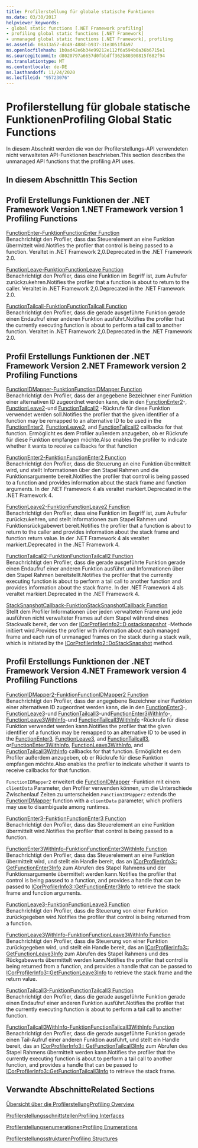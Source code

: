 ```yaml
---
title: Profilerstellung für globale statische Funktionen
ms.date: 03/30/2017
helpviewer_keywords:
- global static functions [.NET Framework profiling]
- profiling global static functions [.NET Framework]
- unmanaged global static functions [.NET Framework], profiling
ms.assetid: 08a13a57-dc49-488d-b937-31e3051fda97
ms.openlocfilehash: 1b0ad42e6b34e99212e112f6a594b0a36b6715e1
ms.sourcegitcommit: d8020797a6657d0fbbdff362b80300815f682f94
ms.translationtype: MT
ms.contentlocale: de-DE
ms.lasthandoff: 11/24/2020
ms.locfileid: "95723076"
---
```

# <a name="profiling-global-static-functions"></a><span data-ttu-id="d1f54-102">Profilerstellung für globale statische Funktionen</span><span class="sxs-lookup"><span data-stu-id="d1f54-102">Profiling Global Static Functions</span></span>

<span data-ttu-id="d1f54-103">In diesem Abschnitt werden die von der Profilerstellungs-API verwendeten nicht verwalteten API-Funktionen beschrieben.</span><span class="sxs-lookup"><span data-stu-id="d1f54-103">This section describes the unmanaged API functions that the profiling API uses.</span></span>  
  
## <a name="in-this-section"></a><span data-ttu-id="d1f54-104">In diesem Abschnitt</span><span class="sxs-lookup"><span data-stu-id="d1f54-104">In This Section</span></span>  
  
## <a name="net-framework-version-1-profiling-functions"></a><span data-ttu-id="d1f54-105">Profil Erstellungs Funktionen der .NET Framework Version 1</span><span class="sxs-lookup"><span data-stu-id="d1f54-105">.NET Framework version 1 Profiling Functions</span></span>  

 [<span data-ttu-id="d1f54-106">FunctionEnter-Funktion</span><span class="sxs-lookup"><span data-stu-id="d1f54-106">FunctionEnter Function</span></span>](functionenter-function.md)  
 <span data-ttu-id="d1f54-107">Benachrichtigt den Profiler, dass das Steuerelement an eine Funktion übermittelt wird.</span><span class="sxs-lookup"><span data-stu-id="d1f54-107">Notifies the profiler that control is being passed to a function.</span></span> <span data-ttu-id="d1f54-108">Veraltet in .NET Framework 2,0.</span><span class="sxs-lookup"><span data-stu-id="d1f54-108">Deprecated in the .NET Framework 2.0.</span></span>  
  
 [<span data-ttu-id="d1f54-109">FunctionLeave-Funktion</span><span class="sxs-lookup"><span data-stu-id="d1f54-109">FunctionLeave Function</span></span>](functionleave-function.md)  
 <span data-ttu-id="d1f54-110">Benachrichtigt den Profiler, dass eine Funktion im Begriff ist, zum Aufrufer zurückzukehren.</span><span class="sxs-lookup"><span data-stu-id="d1f54-110">Notifies the profiler that a function is about to return to the caller.</span></span> <span data-ttu-id="d1f54-111">Veraltet in .NET Framework 2,0.</span><span class="sxs-lookup"><span data-stu-id="d1f54-111">Deprecated in the .NET Framework 2.0.</span></span>  
  
 [<span data-ttu-id="d1f54-112">FunctionTailcall-Funktion</span><span class="sxs-lookup"><span data-stu-id="d1f54-112">FunctionTailcall Function</span></span>](functiontailcall-function.md)  
 <span data-ttu-id="d1f54-113">Benachrichtigt den Profiler, dass die gerade ausgeführte Funktion gerade einen Endaufruf einer anderen Funktion ausführt.</span><span class="sxs-lookup"><span data-stu-id="d1f54-113">Notifies the profiler that the currently executing function is about to perform a tail call to another function.</span></span> <span data-ttu-id="d1f54-114">Veraltet in .NET Framework 2,0.</span><span class="sxs-lookup"><span data-stu-id="d1f54-114">Deprecated in the .NET Framework 2.0.</span></span>  
  
## <a name="net-framework-version-2-profiling-functions"></a><span data-ttu-id="d1f54-115">Profil Erstellungs Funktionen der .NET Framework Version 2</span><span class="sxs-lookup"><span data-stu-id="d1f54-115">.NET Framework version 2 Profiling Functions</span></span>  

 [<span data-ttu-id="d1f54-116">FunctionIDMapper-Funktion</span><span class="sxs-lookup"><span data-stu-id="d1f54-116">FunctionIDMapper Function</span></span>](functionidmapper-function.md)  
 <span data-ttu-id="d1f54-117">Benachrichtigt den Profiler, dass der angegebene Bezeichner einer Funktion einer alternativen ID zugeordnet werden kann, die in den [FunctionEnter2](functionenter2-function.md)-, [FunctionLeave2](functionleave2-function.md)-und [FunctionTailcall2](functiontailcall2-function.md) -Rückrufe für diese Funktion verwendet werden soll.</span><span class="sxs-lookup"><span data-stu-id="d1f54-117">Notifies the profiler that the given identifier of a function may be remapped to an alternative ID to be used in the [FunctionEnter2](functionenter2-function.md), [FunctionLeave2](functionleave2-function.md), and [FunctionTailcall2](functiontailcall2-function.md) callbacks for that function.</span></span> <span data-ttu-id="d1f54-118">Ermöglicht es dem Profiler außerdem anzugeben, ob er Rückrufe für diese Funktion empfangen möchte.</span><span class="sxs-lookup"><span data-stu-id="d1f54-118">Also enables the profiler to indicate whether it wants to receive callbacks for that function</span></span>  
  
 [<span data-ttu-id="d1f54-119">FunctionEnter2-Funktion</span><span class="sxs-lookup"><span data-stu-id="d1f54-119">FunctionEnter2 Function</span></span>](functionenter2-function.md)  
 <span data-ttu-id="d1f54-120">Benachrichtigt den Profiler, dass die Steuerung an eine Funktion übermittelt wird, und stellt Informationen über den Stapel Rahmen und die Funktionsargumente bereit.</span><span class="sxs-lookup"><span data-stu-id="d1f54-120">Notifies the profiler that control is being passed to a function and provides information about the stack frame and function arguments.</span></span> <span data-ttu-id="d1f54-121">In der .NET Framework 4 als veraltet markiert.</span><span class="sxs-lookup"><span data-stu-id="d1f54-121">Deprecated in the .NET Framework 4.</span></span>  
  
 [<span data-ttu-id="d1f54-122">FunctionLeave2-Funktion</span><span class="sxs-lookup"><span data-stu-id="d1f54-122">FunctionLeave2 Function</span></span>](functionleave2-function.md)  
 <span data-ttu-id="d1f54-123">Benachrichtigt den Profiler, dass eine Funktion im Begriff ist, zum Aufrufer zurückzukehren, und stellt Informationen zum Stapel Rahmen und Funktionsrückgabewert bereit.</span><span class="sxs-lookup"><span data-stu-id="d1f54-123">Notifies the profiler that a function is about to return to the caller and provides information about the stack frame and function return value.</span></span> <span data-ttu-id="d1f54-124">In der .NET Framework 4 als veraltet markiert.</span><span class="sxs-lookup"><span data-stu-id="d1f54-124">Deprecated in the .NET Framework 4.</span></span>  
  
 [<span data-ttu-id="d1f54-125">FunctionTailcall2-Funktion</span><span class="sxs-lookup"><span data-stu-id="d1f54-125">FunctionTailcall2 Function</span></span>](functiontailcall2-function.md)  
 <span data-ttu-id="d1f54-126">Benachrichtigt den Profiler, dass die gerade ausgeführte Funktion gerade einen Endaufruf einer anderen Funktion ausführt und Informationen über den Stapel Rahmen bereitstellt.</span><span class="sxs-lookup"><span data-stu-id="d1f54-126">Notifies the profiler that the currently executing function is about to perform a tail call to another function and provides information about the stack frame.</span></span> <span data-ttu-id="d1f54-127">In der .NET Framework 4 als veraltet markiert.</span><span class="sxs-lookup"><span data-stu-id="d1f54-127">Deprecated in the .NET Framework 4.</span></span>  
  
 [<span data-ttu-id="d1f54-128">StackSnapshotCallback-Funktion</span><span class="sxs-lookup"><span data-stu-id="d1f54-128">StackSnapshotCallback Function</span></span>](stacksnapshotcallback-function.md)  
 <span data-ttu-id="d1f54-129">Stellt dem Profiler Informationen über jeden verwalteten Frame und jede ausführen nicht verwalteter Frames auf dem Stapel während eines Stackwalk bereit, der von der [ICorProfilerInfo2::D ostacksnapshot](icorprofilerinfo2-dostacksnapshot-method.md) -Methode initiiert wird.</span><span class="sxs-lookup"><span data-stu-id="d1f54-129">Provides the profiler with information about each managed frame and each run of unmanaged frames on the stack during a stack walk, which is initiated by the [ICorProfilerInfo2::DoStackSnapshot](icorprofilerinfo2-dostacksnapshot-method.md) method.</span></span>  
  
## <a name="net-framework-version-4-profiling-functions"></a><span data-ttu-id="d1f54-130">Profil Erstellungs Funktionen der .NET Framework Version 4</span><span class="sxs-lookup"><span data-stu-id="d1f54-130">.NET Framework version 4 Profiling Functions</span></span>  

 [<span data-ttu-id="d1f54-131">FunctionIDMapper2-Funktion</span><span class="sxs-lookup"><span data-stu-id="d1f54-131">FunctionIDMapper2 Function</span></span>](functionidmapper2-function.md)  
 <span data-ttu-id="d1f54-132">Benachrichtigt den Profiler, dass der angegebene Bezeichner einer Funktion einer alternativen ID zugeordnet werden kann, die in den [FunctionEnter3](functionenter3-function.md)-, [FunctionLeave3](functionleave3-function.md)-und [FunctionTailcall3](functiontailcall3-function.md)-und[FunctionEnter3WithInfo](functionenter3withinfo-function.md)-, [FunctionLeave3WithInfo](functionleave3withinfo-function.md)-und [FunctionTailcall3WithInfo](functiontailcall3withinfo-function.md) -Rückrufe für diese Funktion verwendet werden kann.</span><span class="sxs-lookup"><span data-stu-id="d1f54-132">Notifies the profiler that the given identifier of a function may be remapped to an alternative ID to be used in the [FunctionEnter3](functionenter3-function.md), [FunctionLeave3](functionleave3-function.md), and [FunctionTailcall3](functiontailcall3-function.md), or[FunctionEnter3WithInfo](functionenter3withinfo-function.md), [FunctionLeave3WithInfo](functionleave3withinfo-function.md), and [FunctionTailcall3WithInfo](functiontailcall3withinfo-function.md) callbacks for that function.</span></span> <span data-ttu-id="d1f54-133">Ermöglicht es dem Profiler außerdem anzugeben, ob er Rückrufe für diese Funktion empfangen möchte.</span><span class="sxs-lookup"><span data-stu-id="d1f54-133">Also enables the profiler to indicate whether it wants to receive callbacks for that function.</span></span>  
  
 <span data-ttu-id="d1f54-134">`FunctionIDMapper2` erweitert die [FunctionIDMapper](functionidmapper-function.md) -Funktion mit einem `clientData` Parameter, den Profiler verwenden können, um die Unterschiede Zwischenlauf Zeiten zu unterscheiden.</span><span class="sxs-lookup"><span data-stu-id="d1f54-134">`FunctionIDMapper2` extends the [FunctionIDMapper](functionidmapper-function.md) function with a `clientData` parameter, which profilers may use to disambiguate among runtimes.</span></span>  
  
 [<span data-ttu-id="d1f54-135">FunctionEnter3-Funktion</span><span class="sxs-lookup"><span data-stu-id="d1f54-135">FunctionEnter3 Function</span></span>](functionenter3-function.md)  
 <span data-ttu-id="d1f54-136">Benachrichtigt den Profiler, dass das Steuerelement an eine Funktion übermittelt wird.</span><span class="sxs-lookup"><span data-stu-id="d1f54-136">Notifies the profiler that control is being passed to a function.</span></span>  
  
 [<span data-ttu-id="d1f54-137">FunctionEnter3WithInfo-Funktion</span><span class="sxs-lookup"><span data-stu-id="d1f54-137">FunctionEnter3WithInfo Function</span></span>](functionenter3withinfo-function.md)  
 <span data-ttu-id="d1f54-138">Benachrichtigt den Profiler, dass das Steuerelement an eine Funktion übermittelt wird, und stellt ein Handle bereit, das an [ICorProfilerInfo3:: GetFunctionEnter3Info](icorprofilerinfo3-getfunctionenter3info-method.md) zum Abrufen des Stapel Rahmens und der Funktionsargumente übermittelt werden kann.</span><span class="sxs-lookup"><span data-stu-id="d1f54-138">Notifies the profiler that control is being passed to a function, and provides a handle that can be passed to [ICorProfilerInfo3::GetFunctionEnter3Info](icorprofilerinfo3-getfunctionenter3info-method.md) to retrieve the stack frame and function arguments.</span></span>  
  
 [<span data-ttu-id="d1f54-139">FunctionLeave3-Funktion</span><span class="sxs-lookup"><span data-stu-id="d1f54-139">FunctionLeave3 Function</span></span>](functionleave3-function.md)  
 <span data-ttu-id="d1f54-140">Benachrichtigt den Profiler, dass die Steuerung von einer Funktion zurückgegeben wird.</span><span class="sxs-lookup"><span data-stu-id="d1f54-140">Notifies the profiler that control is being returned from a function.</span></span>  
  
 [<span data-ttu-id="d1f54-141">FunctionLeave3WithInfo-Funktion</span><span class="sxs-lookup"><span data-stu-id="d1f54-141">FunctionLeave3WithInfo Function</span></span>](functionleave3withinfo-function.md)  
 <span data-ttu-id="d1f54-142">Benachrichtigt den Profiler, dass die Steuerung von einer Funktion zurückgegeben wird, und stellt ein Handle bereit, das an [ICorProfilerInfo3:: GetFunctionLeave3Info](icorprofilerinfo3-getfunctionleave3info-method.md) zum Abrufen des Stapel Rahmens und des Rückgabewerts übermittelt werden kann.</span><span class="sxs-lookup"><span data-stu-id="d1f54-142">Notifies the profiler that control is being returned from a function, and provides a handle that can be passed to [ICorProfilerInfo3::GetFunctionLeave3Info](icorprofilerinfo3-getfunctionleave3info-method.md) to retrieve the stack frame and the return value.</span></span>  
  
 [<span data-ttu-id="d1f54-143">FunctionTailcall3-Funktion</span><span class="sxs-lookup"><span data-stu-id="d1f54-143">FunctionTailcall3 Function</span></span>](functiontailcall3-function.md)  
 <span data-ttu-id="d1f54-144">Benachrichtigt den Profiler, dass die gerade ausgeführte Funktion gerade einen Endaufruf einer anderen Funktion ausführt.</span><span class="sxs-lookup"><span data-stu-id="d1f54-144">Notifies the profiler that the currently executing function is about to perform a tail call to another function.</span></span>  
  
 [<span data-ttu-id="d1f54-145">FunctionTailcall3WithInfo-Funktion</span><span class="sxs-lookup"><span data-stu-id="d1f54-145">FunctionTailcall3WithInfo Function</span></span>](functiontailcall3withinfo-function.md)  
 <span data-ttu-id="d1f54-146">Benachrichtigt den Profiler, dass die gerade ausgeführte Funktion gerade einen Tail-Aufruf einer anderen Funktion ausführt, und stellt ein Handle bereit, das an [ICorProfilerInfo3:: GetFunctionTailcall3Info](icorprofilerinfo3-getfunctiontailcall3info-method.md) zum Abrufen des Stapel Rahmens übermittelt werden kann.</span><span class="sxs-lookup"><span data-stu-id="d1f54-146">Notifies the profiler that the currently executing function is about to perform a tail call to another function, and provides a handle that can be passed to [ICorProfilerInfo3::GetFunctionTailcall3Info](icorprofilerinfo3-getfunctiontailcall3info-method.md) to retrieve the stack frame.</span></span>  
  
## <a name="related-sections"></a><span data-ttu-id="d1f54-147">Verwandte Abschnitte</span><span class="sxs-lookup"><span data-stu-id="d1f54-147">Related Sections</span></span>  

 [<span data-ttu-id="d1f54-148">Übersicht über die Profilerstellung</span><span class="sxs-lookup"><span data-stu-id="d1f54-148">Profiling Overview</span></span>](profiling-overview.md)  
  
 [<span data-ttu-id="d1f54-149">Profilerstellungsschnittstellen</span><span class="sxs-lookup"><span data-stu-id="d1f54-149">Profiling Interfaces</span></span>](profiling-interfaces.md)  
  
 [<span data-ttu-id="d1f54-150">Profilerstellungsenumerationen</span><span class="sxs-lookup"><span data-stu-id="d1f54-150">Profiling Enumerations</span></span>](profiling-enumerations.md)  
  
 [<span data-ttu-id="d1f54-151">Profilerstellungsstrukturen</span><span class="sxs-lookup"><span data-stu-id="d1f54-151">Profiling Structures</span></span>](profiling-structures.md)
